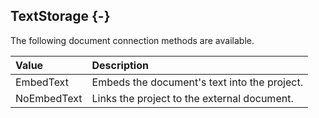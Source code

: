 ## TextStorage {-}

The following document connection methods are available.

Value   |   Description
| :-- | :-- |
EmbedText   |   Embeds the document's text into the project.
NoEmbedText   |   Links the project to the external document.

